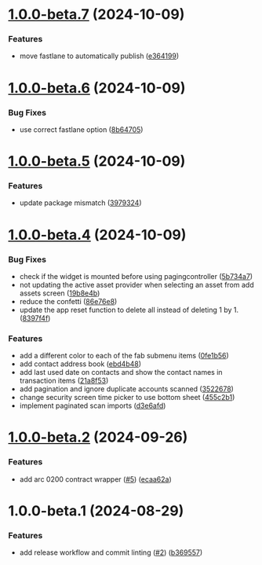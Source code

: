 # [1.0.0-beta.7](https://github.com/agoralabs-sh/kibisis-mobile-app/compare/v1.0.0-beta.6...v1.0.0-beta.7) (2024-10-09)


### Features

* move fastlane to automatically publish ([e364199](https://github.com/agoralabs-sh/kibisis-mobile-app/commit/e364199e4c517ad2dbcd21e223b992569ca573a4))

# [1.0.0-beta.6](https://github.com/agoralabs-sh/kibisis-mobile-app/compare/v1.0.0-beta.5...v1.0.0-beta.6) (2024-10-09)


### Bug Fixes

* use correct fastlane option ([8b64705](https://github.com/agoralabs-sh/kibisis-mobile-app/commit/8b647057250ee77025488b32155530c251fea525))

# [1.0.0-beta.5](https://github.com/agoralabs-sh/kibisis-mobile-app/compare/v1.0.0-beta.4...v1.0.0-beta.5) (2024-10-09)


### Features

* update package mismatch ([3979324](https://github.com/agoralabs-sh/kibisis-mobile-app/commit/39793244f0817b24dabb05d2ba46563419e91468))

# [1.0.0-beta.4](https://github.com/agoralabs-sh/kibisis-mobile-app/compare/v1.0.0-beta.3...v1.0.0-beta.4) (2024-10-09)


### Bug Fixes

* check if the widget is mounted before using pagingcontroller ([5b734a7](https://github.com/agoralabs-sh/kibisis-mobile-app/commit/5b734a7fce6ea872c3a34f99cf2a69472253650c))
* not updating the active asset provider when selecting an asset from add assets screen ([19b8e4b](https://github.com/agoralabs-sh/kibisis-mobile-app/commit/19b8e4b1045bed0dbf586a205e70254508796ded))
* reduce the confetti ([86e76e8](https://github.com/agoralabs-sh/kibisis-mobile-app/commit/86e76e8b42f17b14ffae4cf8f432e6d4464a995e))
* update the app reset function to delete all instead of deleting 1 by 1. ([8397f4f](https://github.com/agoralabs-sh/kibisis-mobile-app/commit/8397f4fdcf6ec1f66c91953ead8d4376baf6b9c8))


### Features

* add a different color to each of the fab submenu items ([0fe1b56](https://github.com/agoralabs-sh/kibisis-mobile-app/commit/0fe1b569c356b400a8cc467fef381dbb486b0a09))
* add contact address book ([ebd4b48](https://github.com/agoralabs-sh/kibisis-mobile-app/commit/ebd4b48aabf0ed4bc7c5a05247c1a2143770df8d))
* add last used date on contacts and show the contact names in transaction items ([21a8f53](https://github.com/agoralabs-sh/kibisis-mobile-app/commit/21a8f53f0d96a325994707055ad78dddfe33c893))
* add pagination and ignore duplicate accounts scanned ([3522678](https://github.com/agoralabs-sh/kibisis-mobile-app/commit/35226780ac6f2a83bd2eb6d99c976c55c0010ca2))
* change security screen time picker to use bottom sheet ([455c2b1](https://github.com/agoralabs-sh/kibisis-mobile-app/commit/455c2b1b5b4aca3eb7e8956d44eb9aca2e982452))
* implement paginated scan imports ([d3e6afd](https://github.com/agoralabs-sh/kibisis-mobile-app/commit/d3e6afd12fa5d332d7bb28dc689c5beeb0338a1b))

# [1.0.0-beta.2](https://github.com/agoralabs-sh/kibisis-mobile-app/compare/v1.0.0-beta.1...v1.0.0-beta.2) (2024-09-26)


### Features

* add arc 0200 contract wrapper ([#5](https://github.com/agoralabs-sh/kibisis-mobile-app/issues/5)) ([ecaa62a](https://github.com/agoralabs-sh/kibisis-mobile-app/commit/ecaa62add7dd84e009597148c21dc627eac7e39a))

# 1.0.0-beta.1 (2024-08-29)


### Features

* add release workflow and commit linting ([#2](https://github.com/agoralabs-sh/kibisis-mobile-app/issues/2)) ([b369557](https://github.com/agoralabs-sh/kibisis-mobile-app/commit/b3695571f19a6f39325b882a46fd390bdfe99c00))
